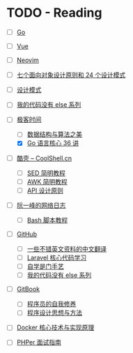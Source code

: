 # TODO - Reading

- [ ] [Go](Reading/Go.md)
- [ ] [Vue](Reading/Vue.md)
- [ ] [Neovim](Reading/Neovim.md)

- [ ] [七个面向对象设计原则和 24 个设计模式](https://blog.csdn.net/lovelion/article/details/17517213)
- [ ] [设计模式](https://refactoringguru.cn/)
- [ ] [我的代码没有 else 系列](https://github.com/TIGERB/easy-tips/tree/master/go/patterns)
- [ ] [极客时间](https://time.geekbang.org/)
    - [ ] [数据结构与算法之美](https://time.geekbang.org/column/intro/126)
    - [X] [Go 语言核心 36 讲](https://time.geekbang.org/column/112)
- [ ] [酷壳 – CoolShell.cn](http://coolshell.cn/)
    - [ ] [SED 简明教程](http://coolshell.cn/articles/9104.html)
    - [ ] [AWK 简明教程](http://coolshell.cn/articles/9070.html)
    - [ ] [API 设计原则](http://coolshell.cn/articles/18024.html)
- [ ] [阮一峰的网络日志](http://www.ruanyifeng.com/blog/)
    - [ ] [Bash 脚本教程](https://wangdoc.com/bash/intro.html)
- [ ] [GitHub](https://github.com)
    - [ ] [一些不错英文资料的中文翻译](https://github.com/oldratlee/translations)
    - [ ] [Laravel 核心代码学习](https://github.com/kevinyan815/Learning_Laravel_Kernel)
    - [ ] [自学是门手艺](https://github.com/selfteaching/the-craft-of-selfteaching)
    - [ ] [我的代码没有 else 系列](https://github.com/TIGERB/easy-tips/tree/master/go/src/patterns)
- [ ] [GitBook](https://www.gitbook.com)
    - [ ] [程序员的自我修养](https://leohxj.gitbooks.io/a-programmer-prepares/)
    - [ ] [程序设计思想与方法](https://wizardforcel.gitbooks.io/sjtu-cs902-courseware/content/)
- [ ] [Docker 核心技术与实现原理](https://draveness.me/docker)
- [ ] [PHPer 面试指南](https://todayqq.gitbooks.io/phper/content/)
